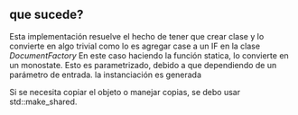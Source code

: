 ## que sucede?

Esta implementación resuelve el hecho de tener que crear clase y lo convierte en algo 
trivial como lo es agregar case a un IF en la clase *DocumentFactory*
En este caso haciendo la función statica, lo convierte en un monostate.
Esto es parametrizado, debido a que dependiendo de un parámetro de entrada. la
instanciación es generada

Si se necesita copiar el objeto o manejar copias, se debo usar 
std::make_shared.